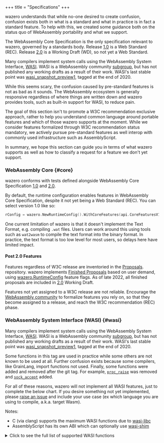 +++
title = "Specifications"
+++

wazero understands that while no-one desired to create confusion, confusion
exists both in what is a standard and what in practice is in fact a standard
feature. To help with this, we created some guidance both on the status quo
of WebAssembly portability and what we support.

The WebAssembly Core Specification is the only specification relevant to
wazero, governed by a standards body. Release [1.0][1] is a Web Standard (REC).
Release [2.0][2] is a Working Draft (WD), so not yet a Web Standard.

Many compilers implement system calls using the WebAssembly System Interface,
[WASI][5]. WASI is a WebAssembly community [subgroup][3], but has not published
any working drafts as a result of their work. WASI's last stable point was
[wasi_snapshot_preview1][4], tagged at the end of 2020.

While this seems scary, the confusion caused by pre-standard features is not as
bad as it sounds. The WebAssembly ecosystem is generally responsive regardless
of where things are written down and wazero provides tools, such as built-in
support for WASI, to reduce pain.

The goal of this section isn't to promote a W3C recommendation exclusive
approach, rather to help you understand common language around portable
features and which of those wazero supports at the moment. While we consider
features formalized through W3C recommendation status mandatory, we actively
pursue pre-standard features as well interop with commonly used infrastructure
such as AssemblyScript.

In summary, we hope this section can guide you in terms of what wazero supports
as well as how to classify a request for a feature we don't yet support.

### WebAssembly Core {#core}
wazero conforms with tests defined alongside WebAssembly Core
Specification [1.0][1] and [2.0][14].

By default, the runtime configuration enables features in WebAssembly Core
Specification, despite it not yet being a Web Standard (REC). You can select
version 1.0 like so:
```go
rConfig = wazero.NewRuntimeConfig().WithCoreFeatures(api.CoreFeaturesV1)
```

One current limitation of wazero is that it doesn't implement the Text
Format, e.g. compiling `.wat` files. Users can work around this using tools such as `wat2wasm` to
compile the text format into the binary format. In practice, the text format is
too low level for most users, so delays here have limited impact.

#### Post 2.0 Features
Features regardless of W3C release are inventoried in the [Proposals][10].
repository. wazero implements [Finished Proposals][11] based on user demand,
using [wazero.RuntimeConfig][7] feature flags. As of late 2022, all finished
proposals are included in [2.0][14] Working Draft.

Features not yet assigned to a W3C release are not reliable. Encourage the
[WebAssembly community][12] to formalize features you rely on, so that they
become assigned to a release, and reach the W3C recommendation (REC) phase.

### WebAssembly System Interface (WASI) {#wasi}

Many compilers implement system calls using the WebAssembly System Interface,
[WASI][5]. WASI is a WebAssembly community [subgroup][3], but has not published
any working drafts as a result of their work. WASI's last stable point was
[wasi_snapshot_preview1][4], tagged at the end of 2020.

Some functions in this tag are used in practice while some others are not known
to be used at all. Further confusion exists because some compilers, like
GrainLang, import functions not used. Finally, some functions were added and
removed after the git tag. For example, [`proc_raise`][13] was removed and
[`sock_accept`][15] added.

For all of these reasons, wazero will not implement all WASI features, just to
complete the below chart. If you desire something not yet implemented, please
[raise an issue](https://github.com/tetratelabs/wazero/issues/new) and include
your use case (ex which language you are using to compile, a.k.a. target Wasm).

Notes:
 * C (via clang) supports the maximum WASI functions due to [wasi-libc][16]
 * AssemblyScript has its own ABI which can optionally use [wasi-shim][17]

<details><summary>Click to see the full list of supported WASI functions</summary>
<p>

| Function                | Status |     Known Usage |
|:------------------------|:------:|----------------:|
| args_get                |   ✅    |          TinyGo |
| args_sizes_get          |   ✅    |          TinyGo |
| environ_get             |   ✅    |          TinyGo |
| environ_sizes_get       |   ✅    |          TinyGo |
| clock_res_get           |   ✅    |                 |
| clock_time_get          |   ✅    |          TinyGo |
| fd_advise               |   ❌    |                 |
| fd_allocate             |   ❌    |                 |
| fd_close                |   ✅    |          TinyGo |
| fd_datasync             |   ❌    |                 |
| fd_fdstat_get           |   ✅    |          TinyGo |
| fd_fdstat_set_flags     |   ❌    |                 |
| fd_fdstat_set_rights    |   💀   |                 |
| fd_filestat_get         |   ✅    |             Zig |
| fd_filestat_set_size    |   ✅    |        Rust,Zig |
| fd_filestat_set_times   |   ✅    |        Rust,Zig |
| fd_pread                |   ✅    |             Zig |
| fd_prestat_get          |   ✅    | Rust,TinyGo,Zig |
| fd_prestat_dir_name     |   ✅    | Rust,TinyGo,Zig |
| fd_pwrite               |   ✅    |        Rust,Zig |
| fd_read                 |   ✅    | Rust,TinyGo,Zig |
| fd_readdir              |   ✅    |        Rust,Zig |
| fd_renumber             |   ❌    |                 |
| fd_seek                 |   ✅    |          TinyGo |
| fd_sync                 |   ❌    |                 |
| fd_tell                 |   ❌    |                 |
| fd_write                |   ✅    | Rust,TinyGo,Zig |
| path_create_directory   |   ✅    | Rust,TinyGo,Zig |
| path_filestat_get       |   ✅    | Rust,TinyGo,Zig |
| path_filestat_set_times |   ❌    |                 |
| path_link               |   ❌    |                 |
| path_open               |   ✅    | Rust,TinyGo,Zig |
| path_readlink           |   ❌    |                 |
| path_remove_directory   |   ✅    | Rust,TinyGo,Zig |
| path_rename             |   ✅    | Rust,TinyGo,Zig |
| path_symlink            |   ❌    |                 |
| path_unlink_file        |   ✅    | Rust,TinyGo,Zig |
| poll_oneoff             |   ✅    | Rust,TinyGo,Zig |
| proc_exit               |   ✅    | Rust,TinyGo,Zig |
| proc_raise              |   💀   |                 |
| sched_yield             |   ❌    |                 |
| random_get              |   ✅    | Rust,TinyGo,Zig |
| sock_accept             |   ❌    |                 |
| sock_recv               |   ❌    |                 |
| sock_send               |   ❌    |                 |
| sock_shutdown           |   ❌    |                 |

Note: 💀 means the function was later removed from WASI.

</p>
</details>

[1]: https://www.w3.org/TR/2019/REC-wasm-core-1-20191205/
[2]: https://www.w3.org/TR/2022/WD-wasm-core-2-20220419/
[3]: https://github.com/WebAssembly/meetings/blob/main/process/subgroups.md
[4]: https://github.com/WebAssembly/WASI/blob/snapshot-01/phases/snapshot/docs.md
[5]: https://github.com/WebAssembly/WASI
[6]: https://github.com/WebAssembly/spec/tree/wg-1.0/test/core
[7]: https://pkg.go.dev/github.com/tetratelabs/wazero#RuntimeConfig
[9]: https://github.com/tetratelabs/wazero/issues/59
[10]: https://github.com/WebAssembly/proposals
[11]: https://github.com/WebAssembly/proposals/blob/main/finished-proposals.md
[12]: https://www.w3.org/community/webassembly/
[13]: https://github.com/WebAssembly/WASI/pull/136
[14]: https://github.com/WebAssembly/spec/tree/d39195773112a22b245ffbe864bab6d1182ccb06/test/core
[15]: https://github.com/WebAssembly/WASI/pull/458
[16]: https://github.com/WebAssembly/wasi-libc
[17]: https://github.com/AssemblyScript/wasi-shim
